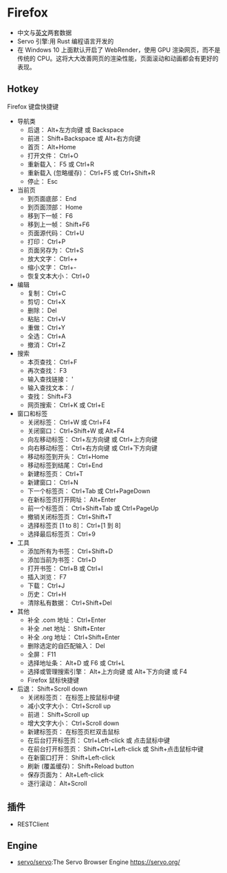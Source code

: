 # Firefox

* 中文与[英文](https://accounts.firefox.com)两套数据
* Servo 引擎:用 Rust 编程语言开发的
* 在 Windows 10 上面默认开启了 WebRender，使用 GPU 渲染网页，而不是传统的 CPU。这将大大改善网页的渲染性能，页面滚动和动画都会有更好的表现。 

## Hotkey

Firefox 键盘快捷键

* 导航类
    - 后退： Alt+左方向键 或  Backspace
    - 前进： Shift+Backspace 或  Alt+右方向键
    - 首页：  Alt+Home
    - 打开文件： Ctrl+O
    - 重新载入： F5 或  Ctrl+R
    - 重新载入 (忽略缓存)： Ctrl+F5 或  Ctrl+Shift+R
    - 停止： Esc
* 当前页
    - 到页面底部： End
    - 到页面顶部： Home
    - 移到下一帧： F6
    - 移到上一帧： Shift+F6
    - 页面源代码： Ctrl+U
    - 打印： Ctrl+P
    - 页面另存为： Ctrl+S
    - 放大文字： Ctrl++
    - 缩小文字： Ctrl+-
    - 恢复文本大小： Ctrl+0
* 编辑
    - 复制： Ctrl+C
    - 剪切： Ctrl+X
    - 删除： Del
    - 粘贴： Ctrl+V
    - 重做： Ctrl+Y
    - 全选： Ctrl+A
    - 撤消： Ctrl+Z
* 搜索
    - 本页查找： Ctrl+F
    - 再次查找： F3
    - 输入查找链接： '
    - 输入查找文本： /
    - 查找： Shift+F3
    - 网页搜索： Ctrl+K 或  Ctrl+E
* 窗口和标签
    - 关闭标签： Ctrl+W 或  Ctrl+F4
    - 关闭窗口： Ctrl+Shift+W 或  Alt+F4
    - 向左移动标签： Ctrl+左方向键 或  Ctrl+上方向键
    - 向右移动标签： Ctrl+右方向键 或  Ctrl+下方向键
    - 移动标签到开头： Ctrl+Home
    - 移动标签到结尾： Ctrl+End
    - 新建标签页： Ctrl+T
    - 新建窗口： Ctrl+N
    - 下一个标签页： Ctrl+Tab 或  Ctrl+PageDown
    - 在新标签页打开网址： Alt+Enter
    - 前一个标签页： Ctrl+Shift+Tab 或  Ctrl+PageUp
    - 撤销关闭标签页： Ctrl+Shift+T
    - 选择标签页 [1 to 8]： Ctrl+[1 到 8]
    - 选择最后标签页： Ctrl+9
* 工具
    - 添加所有为书签： Ctrl+Shift+D
    - 添加当前为书签： Ctrl+D
    - 打开书签： Ctrl+B 或  Ctrl+I
    - 插入浏览： F7
    - 下载： Ctrl+J
    - 历史： Ctrl+H
    - 清除私有数据： Ctrl+Shift+Del
* 其他
    - 补全 .com 地址： Ctrl+Enter
    - 补全 .net 地址： Shift+Enter
    - 补全 .org 地址： Ctrl+Shift+Enter
    - 删除选定的自匹配输入： Del
    - 全屏： F11
    - 选择地址条： Alt+D 或  F6 或  Ctrl+L
    - 选择或管理搜索引擎： Alt+上方向键 或  Alt+下方向键 或  F4
    - Firefox 鼠标快捷键
* 后退： Shift+Scroll down
    - 关闭标签页： 在标签上按鼠标中键
    - 减小文字大小：  Ctrl+Scroll up
    - 前进：  Shift+Scroll up
    - 增大文字大小：  Ctrl+Scroll down
    - 新建标签页：  在标签页栏双击鼠标
    - 在后台打开标签页：  Ctrl+Left-click 或  点击鼠标中键
    - 在前台打开标签页：  Shift+Ctrl+Left-click 或  Shift+点击鼠标中键
    - 在新窗口打开： Shift+Left-click
    - 刷新 (覆盖缓存)： Shift+Reload button
    - 保存页面为：  Alt+Left-click
    - 逐行滚动：  Alt+Scroll

## 插件

* RESTClient

## Engine

* [servo/servo](https://github.com/servo/servo):The Servo Browser Engine https://servo.org/

